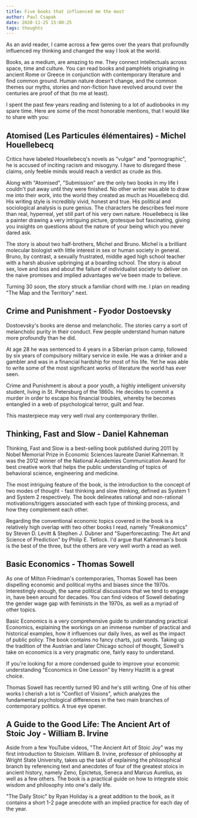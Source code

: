 ```yaml
---
title: Five books that influenced me the most
author: Paul Csapak
date: 2020-11-25 15:00:25
tags: thoughts
---
```


As an avid reader, I came across a few gems over the years that profoundly influenced my thinking and changed the way I look at the world. 

<!-- more -->

Books, as a medium, are amazing to me. They connect intellectuals across space, time and culture. You can read books and pamphlets originating in ancient Rome or Greece in conjunction with contemporary literature and find common ground. Human nature doesn't change, and the common themes our myths, stories and non-fiction have revolved around over the centuries are proof of that (to me at least).

I spent the past few years reading and listening to a lot of audiobooks in my spare time. Here are some of the most honorable mentions, that I would like to share with you:

## Atomised (Les Particules élémentaires) - Michel Houellebecq

Critics have labeled Houellebecq's novels as "vulgar" and "pornographic", he is accused of inciting racism and misogyny. I have to disregard these claims, only feeble minds would reach a verdict as crude as this. 

Along with "Atomised", "Submission" are the only two books in my life I couldn't put away until they were finished. No other writer was able to draw me into their work, into the world they created as much as Houellebecq did. His writing style is incredibly vivid, honest and true. His political and sociological analysis is pure genius. The characters he describes feel more than real, hyperreal, yet still part of his very own nature. Houellebecq is like a painter drawing a very intriguing picture, grotesque but fascinating, giving you insights on questions about the nature of your being which you never dared ask.

The story is about two half-brothers, Michel and Bruno. Michel is a brilliant molecular biologist with little interest in sex or human society in general. Bruno, by contrast, a sexually frustrated, middle aged high school teacher with a harsh abusive upbringing at a boarding school. The story is about sex, love and loss and about the failure of individualist society to deliver on the naive promises and implied advantages we've been made to believe. 

Turning 30 soon, the story struck a familiar chord with me. I plan on reading "The Map and the Territory" next.

## Crime and Punishment - Fyodor Dostoevsky

Dostoevsky's books are dense and melancholic. The stories carry a sort of melancholic purity in their conduct. Few people understand human nature more profoundly than he did.

At age 28 he was sentenced to 4 years in a Siberian prison camp, followed by six years of compulsory military service in exile. He was a drinker and a gambler and was in a financial hardship for most of his life. Yet he was able to write some of the most significant works of literature the world has ever seen. 

Crime and Punishment is about a poor youth, a highly intelligent university student, living in St. Petersburg of the 1860s. He decides to commit a murder in order to escape his financial troubles, whereby he becomes entangled in a web of psychological terror, guilt and fear.

This masterpiece may very well rival any contemporary thriller.

## Thinking, Fast and Slow - Daniel Kahneman

Thinking, Fast and Slow is a best-selling book published during 2011 by Nobel Memorial Prize in Economic Sciences laureate Daniel Kahneman. It was the 2012 winner of the National Academies Communication Award for best creative work that helps the public understanding of topics of behavioral science, engineering and medicine.

The most intriguing feature of the book, is the introduction to the concept of two modes of thought - fast thinking and slow thinking, defined as System 1 and System 2 respectively. The book delineates rational and non-rational motivations/triggers associated with each type of thinking process, and how they complement each other.

Regarding the conventional economic topics covered in the book is a relatively high overlap with two other books I read, namely "Freakonomics" by Steven D. Levitt & Stephen J. Dubner and "Superforecasting: The Art and Science of Prediction" by Philip E. Tetlock. I'd argue that Kahneman's book is the best of the three, but the others are very well worth a read as well.

## Basic Economics - Thomas Sowell

As one of Milton Friedman's contemporaries, Thomas Sowell has been dispelling economic and political myths and biases since the 1970s. Interestingly enough, the same political discussions that we tend to engage in, have been around for decades. You can find videos of Sowell debating the gender wage gap with feminists in the 1970s, as well as a myriad of other topics.

Basic Economics is a very comprehensive guide to understanding practical Economics, explaining the workings on an immense number of practical and historical examples, how it influences our daily lives, as well as the impact of public policy. The book contains no fancy charts, just words. Taking up the tradition of the Austrian and later Chicago school of thought, Sowell's take on economics is a very pragmatic one, fairly easy to understand.

If you're looking for a more condensed guide to improve your economic understanding "Economics in One Lesson" by Henry Hazlitt is a great choice. 

Thomas Sowell has recently turned 90 and he's still writing. One of his other works I cherish a lot is "Conflict of Visions", which analyzes the fundamental psychological differences in the two main branches of contemporary politics. A true eye opener.

## A Guide to the Good Life: The Ancient Art of Stoic Joy - William B. Irvine

Aside from a few YouTube videos, "The Ancient Art of Stoic Joy" was my first introduction to Stoicism. William B. Irvine, professor of philosophy at Wright State University, takes up the task of explaining the philosophical branch by referencing text and anecdotes of four of the greatest stoics in ancient history, namely Zeno, Epictetus, Seneca and Marcus Aurelius, as well as a few others. The book is a practical guide on how to integrate stoic wisdom and philosophy into one's daily life.

"The Daily Stoic" by Ryan Holiday is a great addition to the book, as it contains a short 1-2 page anecdote with an implied practice for each day of the year.



